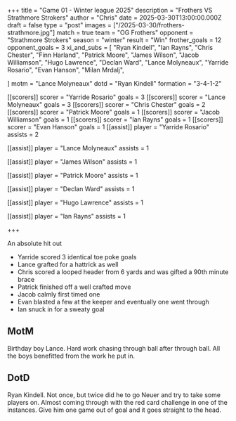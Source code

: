 +++
title = "Game 01 - Winter league 2025"
description = "Frothers VS Strathmore Strokers"
author = "Chris"
date = 2025-03-30T13:00:00.000Z
draft = false
type = "post"
images = ["/2025-03-30/frothers-strathmore.jpg"]
match = true
team = "OG Frothers"
opponent = "Strathmore Strokers"
season = "winter"
result = "Win"
frother_goals = 12
opponent_goals = 3
xi_and_subs = [
  "Ryan Kindell",
  "Ian Rayns",
  "Chris Chester",
  "Finn Harland",
  "Patrick Moore",
  "James Wilson",
  "Jacob Williamson",
  "Hugo Lawrence",
  "Declan Ward",
  "Lance Molyneaux",
  "Yarride Rosario",
  "Evan Hanson",
  "Milan Mrdalj",

]
motm = "Lance Molyneaux"
dotd = "Ryan Kindell"
formation = "3-4-1-2"

[[scorers]]
scorer = "Yarride Rosario"
goals = 3
[[scorers]]
scorer = "Lance Molyneaux"
goals = 3
[[scorers]]
scorer = "Chris Chester"
goals = 2
[[scorers]]
scorer = "Patrick Moore"
goals = 1
[[scorers]]
scorer = "Jacob Williamson"
goals = 1
[[scorers]]
scorer = "Ian Rayns"
goals = 1
[[scorers]]
scorer = "Evan Hanson"
goals = 1
[[assist]]
player = "Yarride Rosario"
assists = 2

[[assist]]
player = "Lance Molyneaux"
assists = 1

[[assist]]
player = "James Wilson"
assists = 1

[[assist]]
player = "Patrick Moore"
assists = 1

[[assist]]
player = "Declan Ward"
assists = 1

[[assist]]
player = "Hugo Lawrence"
assists = 1

[[assist]]
player = "Ian Rayns"
assists = 1

+++

An absolute hit out

- Yarride scored 3 identical toe poke goals
- Lance grafted for a hattrick as well
- Chris scored a looped header from 6 yards and was gifted a 90th minute brace 
- Patrick finished off a well crafted move
- Jacob calmly first timed one
- Evan blasted a few at the keeper and eventually one went through
- Ian snuck in for a sweaty goal

## MotM 

Birthday boy Lance. Hard work chasing through ball after through ball. All the boys benefitted from the work he put in.

## DotD

Ryan Kindell. Not once, but twice did he to go Neuer and try to take some players on. Almost coming through with the red card challenge in one of the instances. Give him one game out of goal and it goes straight to the head.
